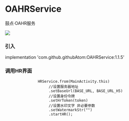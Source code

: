 # OAHRService
鼓点·OAHR服务

[![](https://jitpack.io/v/githubAtom/OAHRService.svg)](https://jitpack.io/#githubAtom/OAHRService)


### 引入

implementation 'com.github.githubAtom:OAHRService:1.1.5'


### 调用HR界面

                   HRService.from(MainActivity.this)
                        //设置服务器地址
                        .setBaseUrl(BASE_URL, BASE_URL_H5)
                        //设置身份令牌
                        .setHrToken(token)
                        //设置水印文字 非必要参数
                        .setWatermarkStr("")
                        .startHR();

    

    
